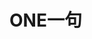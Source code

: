 <h1>ONE一句</h1>

<script>

  let apiUrl = 'https://api.xygeng.cn/one';
  let timer = 0;
  let changeTimer = null;
  let scheduleEl = null;

  function setValue (value) {
    let el = document.getElementById('main');
    let wrap = el.getElementsByClassName('wrap')[0];
    if (!wrap) {
      let scheduleBackground = document.createElement('div');
      scheduleBackground.className = 'scheduleBackground';
      scheduleBackground.style.position = 'relative';
      scheduleBackground.style.width = '100%';
      scheduleBackground.style.backgroundColor = '#eeeeee';
      scheduleBackground.style.height = '1px';
      scheduleBackground.style.margin = '-1em auto 1em';
      el.appendChild(scheduleBackground);
      
      let schedule = document.createElement('div');
      schedule.className = 'schedule';
      schedule.style.position = 'absolute';
      schedule.style.width = '0';
      schedule.style.height = '1px';
      schedule.style.left = '0';
      schedule.style.top = '0';
      schedule.style.backgroundColor = '#159957';
      scheduleBackground.appendChild(schedule);
      
      scheduleEl = schedule;
      changeTimer = setInterval(changeSchedule, 30);
      
      wrap = document.createElement('div');
      wrap.style.display = 'inline-block';
      wrap.style.position = 'relative';
      wrap.style.whiteSpace = 'pre-wrap';
      wrap.className = 'wrap';
      el.appendChild(wrap);
      
      let content = document.createElement('p');
      content.innerText = value.data.content;
      content.style.display = 'inline-block';
      content.className = 'content';
      wrap.appendChild(content);

      let br = document.createElement('br');
      br.style.userSelect = 'none';
      wrap.appendChild(br);

      let origin = document.createElement('p');
      origin.innerHTML = '—— ' + value.data.origin;
      origin.style.display = 'inline-block';
      origin.style.float = 'right';
      origin.style.marginTop = '0';
      origin.className = 'origin';
      wrap.appendChild(origin);
    } else {
      let content = wrap.getElementsByClassName('content')[0];
      let origin = wrap.getElementsByClassName('origin')[0];
      content.innerText = value.data.content;
      origin.innerHTML = '—— ' + value.data.origin;
      clearInterval(changeTimer);
      timer = 0;
      changeTimer = setInterval(changeSchedule, 30);
    }
  }
  
  function changeSchedule () {
    timer = timer + 30 >= 60000 ? 60000 : timer + 30;
    let newWidth = Math.floor(timer / 60000 * 10000) / 100;
    scheduleEl.style.width = newWidth + '%';
  }

  (function getContent () {
    let xmlhttp;
    if (window.XMLHttpRequest) { // code for IE7+, Firefox, Chrome, Opera, Safari
      xmlhttp = new XMLHttpRequest();
    } else { // code for IE6, IE5
      xmlhttp = new ActiveXObject("Microsoft.XMLHTTP");
    }
    xmlhttp.onreadystatechange = function () {
      if (xmlhttp.readyState == 4 && xmlhttp.status == 200) {
        let result = JSON.parse(xmlhttp.responseText);
        setValue(result);
        setTimeout(() => {
          getContent();
        }, 60000)
      }
    }
    xmlhttp.open("GET", apiUrl, true);
    xmlhttp.setRequestHeader("Content-Type", "application/x-www-form-urlencoded");
    xmlhttp.send();
  })();

</script>
